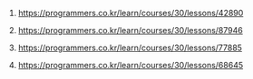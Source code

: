 1. https://programmers.co.kr/learn/courses/30/lessons/42890

2. https://programmers.co.kr/learn/courses/30/lessons/87946

3. https://programmers.co.kr/learn/courses/30/lessons/77885

4. https://programmers.co.kr/learn/courses/30/lessons/68645